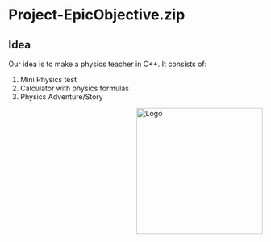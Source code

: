 # Project-EpicObjective.zip

## Idea
Our idea is to make a physics teacher in C++. It consists of:
1. Mini Physics test
2. Calculator with physics formulas
3. Physics Adventure/Story

<img align="right" height="250" width="250" alt="Logo" src="https://cdn.discordapp.com/attachments/908307208977141818/913140050777210960/Untitled7_20211120144514-removebg-preview.png" />
